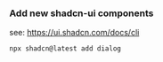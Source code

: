 ### Add new shadcn-ui components

see: https://ui.shadcn.com/docs/cli


```bash
npx shadcn@latest add dialog
```